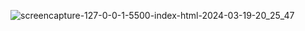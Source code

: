 ![screencapture-127-0-0-1-5500-index-html-2024-03-19-20_25_47](https://github.com/imsharifix/Bootstrap-Project/assets/114331083/45561e3c-c9f1-41ee-a7b9-141b87be1032)
